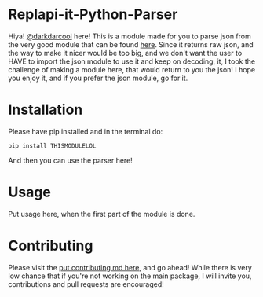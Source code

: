 # Replapi-it-Python-Parser 

Hiya! [@darkdarcool](https://github.com/darkdarcool) here! This is a module made for you to parse json from the very good module that can be found [here](https://https://github.com/ReplAPI-it/ReplAPI.it-Python). Since it returns raw json, and the way to make it nicer would be too big, and we don't want the user to HAVE to import the json module to use it and keep on decoding, it, I took the challenge of making a module here, that would return to you the json! I hope you enjoy it, and if you prefer the json module, go for it. 

# Installation 

Please have pip installed and in the terminal do:
```
pip install THISMODULELOL
```
And then you can use the parser here! 

# Usage 
Put usage here, when the first part of the module is done.

# Contributing 
Please visit the [put contributing md here](), and go ahead! While there is very low chance that if you're not working on the main package, I will invite you, contributions and pull requests are encouraged!